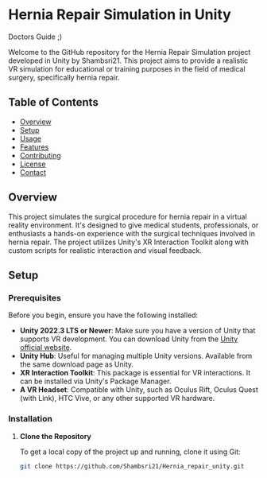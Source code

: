 # Hernia Repair Simulation in Unity
Doctors Guide ;)

Welcome to the GitHub repository for the Hernia Repair Simulation project developed in Unity by Shambsri21. This project aims to provide a realistic VR simulation for educational or training purposes in the field of medical surgery, specifically hernia repair.

## Table of Contents

- [Overview](#overview)
- [Setup](#setup)
- [Usage](#usage)
- [Features](#features)
- [Contributing](#contributing)
- [License](#license)
- [Contact](#contact)

## Overview

This project simulates the surgical procedure for hernia repair in a virtual reality environment. It's designed to give medical students, professionals, or enthusiasts a hands-on experience with the surgical techniques involved in hernia repair. The project utilizes Unity's XR Interaction Toolkit along with custom scripts for realistic interaction and visual feedback.

## Setup

### Prerequisites

Before you begin, ensure you have the following installed:

- **Unity 2022.3 LTS or Newer**: Make sure you have a version of Unity that supports VR development. You can download Unity from the [Unity official website](https://unity.com/download).
- **Unity Hub**: Useful for managing multiple Unity versions. Available from the same download page as Unity.
- **XR Interaction Toolkit**: This package is essential for VR interactions. It can be installed via Unity's Package Manager.
- **A VR Headset**: Compatible with Unity, such as Oculus Rift, Oculus Quest (with Link), HTC Vive, or any other supported VR hardware.

### Installation

1. **Clone the Repository**

   To get a local copy of the project up and running, clone it using Git:

   ```bash
   git clone https://github.com/Shambsri21/Hernia_repair_unity.git

